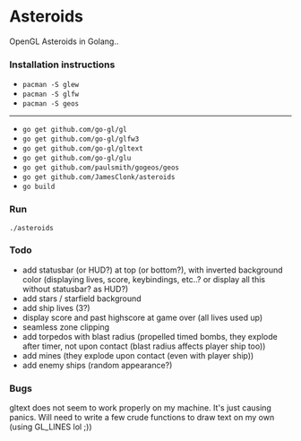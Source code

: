 Asteroids
=========

OpenGL Asteroids in Golang..

### Installation instructions

* `pacman -S glew`
* `pacman -S glfw`
* `pacman -S geos`

---

* `go get github.com/go-gl/gl`
* `go get github.com/go-gl/glfw3`
* `go get github.com/go-gl/gltext`
* `go get github.com/go-gl/glu`
* `go get github.com/paulsmith/gogeos/geos`
* `go get github.com/JamesClonk/asteroids`
* `go build`

### Run

`./asteroids`

### Todo

* add statusbar (or HUD?) at top (or bottom?), with inverted background color (displaying lives, score, keybindings, etc..? or display all this without statusbar? as HUD?)
* add stars / starfield background
* add ship lives (3?)
* display score and past highscore at game over (all lives used up)
* seamless zone clipping
* add torpedos with blast radius (propelled timed bombs, they explode after timer, not upon contact (blast radius affects player ship too))
* add mines (they explode upon contact (even with player ship))
* add enemy ships (random appearance?)

### Bugs

gltext does not seem to work properly on my machine. It's just causing panics. Will need to write a few crude functions to draw text on my own (using GL_LINES lol ;))

